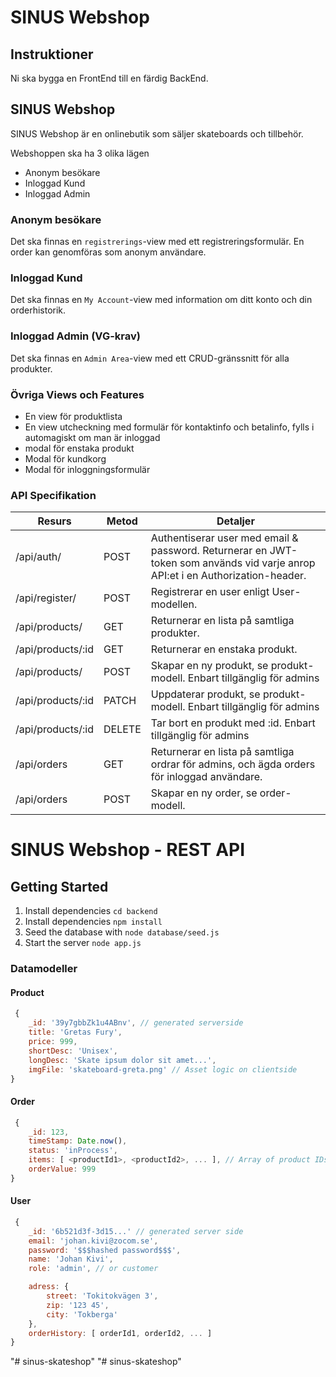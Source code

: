 # SINUS Webshop

## Instruktioner
Ni ska bygga en FrontEnd till en färdig BackEnd.

## SINUS Webshop

SINUS Webshop är en onlinebutik som säljer skateboards och tillbehör.

Webshoppen ska ha 3 olika lägen
* Anonym besökare
* Inloggad Kund
* Inloggad Admin

### Anonym besökare
Det ska finnas en `registrerings`-view med ett registreringsformulär.
En order kan genomföras som anonym användare.

### Inloggad Kund
Det ska finnas en `My Account`-view med information om ditt konto och din orderhistorik.

### Inloggad Admin (VG-krav)
Det ska finnas en `Admin Area`-view med ett CRUD-gränssnitt för alla produkter.

### Övriga Views och Features
* En view för produktlista
* En view utcheckning med formulär för kontaktinfo och betalinfo, fylls i automagiskt om man är inloggad
* modal för enstaka produkt
* Modal för kundkorg
* Modal för inloggningsformulär


### API Specifikation

| Resurs | Metod | Detaljer |
| ------ | ------ | ------ |
| /api/auth/ | POST | Authentiserar user med email & password. Returnerar en JWT-token som används vid varje anrop API:et i en Authorization-header. |
| /api/register/ | POST | Registrerar en user enligt User-modellen. |
| /api/products/ | GET | Returnerar en lista på samtliga produkter. |
| /api/products/:id | GET | Returnerar en enstaka produkt. |
| /api/products/ | POST | Skapar en ny produkt, se produkt-modell. Enbart tillgänglig för admins |
| /api/products/:id | PATCH | Uppdaterar produkt, se produkt-modell. Enbart tillgänglig för admins |
| /api/products/:id | DELETE | Tar bort en produkt med :id. Enbart tillgänglig för admins |
| /api/orders | GET | Returnerar en lista på samtliga ordrar för admins, och ägda orders för inloggad användare. |
| /api/orders | POST | Skapar en ny order, se order-modell. |


# SINUS Webshop - REST API

## Getting Started

1. Install dependencies `cd backend`
2. Install dependencies `npm install`
3. Seed the database with `node database/seed.js`
4. Start the server `node app.js`

### Datamodeller

#### Product

```javascript
 {
    _id: '39y7gbbZk1u4ABnv', // generated serverside
    title: 'Gretas Fury',
    price: 999,
    shortDesc: 'Unisex',
    longDesc: 'Skate ipsum dolor sit amet...',
    imgFile: 'skateboard-greta.png' // Asset logic on clientside
} 
```

#### Order
```javascript
 {
    _id: 123,
    timeStamp: Date.now(), 
    status: 'inProcess',
    items: [ <productId1>, <productId2>, ... ], // Array of product IDs
    orderValue: 999
} 
```

#### User
```javascript
 {
    _id: '6b521d3f-3d15...' // generated server side
    email: 'johan.kivi@zocom.se',
    password: '$$$hashed password$$$',
    name: 'Johan Kivi',
    role: 'admin', // or customer

    adress: {
        street: 'Tokitokvägen 3',
        zip: '123 45',
        city: 'Tokberga'
    },
    orderHistory: [ orderId1, orderId2, ... ]
} 
```

"# sinus-skateshop" 
"# sinus-skateshop" 
